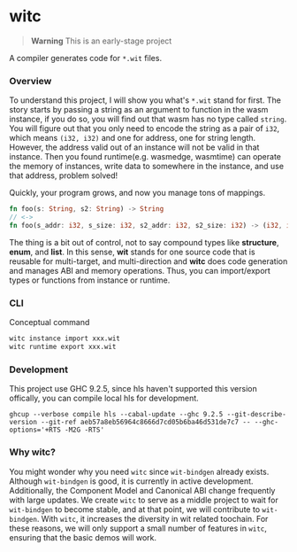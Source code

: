 # witc

> **Warning**
> This is an early-stage project

A compiler generates code for `*.wit` files.

### Overview

To understand this project, I will show you what's `*.wit` stand for first. The story starts by passing a string as an argument to function in the wasm instance, if you do so, you will find out that wasm has no type called `string`. You will figure out that you only need to encode the string as a pair of `i32`, which means `(i32, i32)` and one for address, one for string length. However, the address valid out of an instance will not be valid in that instance. Then you found runtime(e.g. wasmedge, wasmtime) can operate the memory of instances, write data to somewhere in the instance, and use that address, problem solved!

Quickly, your program grows, and now you manage tons of mappings.

```rust
fn foo(s: String, s2: String) -> String
// <->
fn foo(s_addr: i32, s_size: i32, s2_addr: i32, s2_size: i32) -> (i32, i32)
```

The thing is a bit out of control, not to say compound types like **structure**, **enum**, and **list**. In this sense, **wit** stands for one source code that is reusable for multi-target, and multi-direction and **witc** does code generation and manages ABI and memory operations. Thus, you can import/export types or functions from instance or runtime.

### CLI

Conceptual command

```sh
witc instance import xxx.wit
witc runtime export xxx.wit
```

### Development

This project use GHC 9.2.5, since hls haven't supported this version offically, you can compile local hls for development.

```shell
ghcup --verbose compile hls --cabal-update --ghc 9.2.5 --git-describe-version --git-ref aeb57a8eb56964c8666d7cd05b6ba46d531de7c7 -- --ghc-options='+RTS -M2G -RTS'
```

### Why witc?

You might wonder why you need `witc` since `wit-bindgen` already exists.
Although `wit-bindgen` is good, it is currently in active development.
Additionally, the Component Model and Canonical ABI change frequently with large updates.
We create `witc` to serve as a middle project to wait for `wit-bindgen` to become stable, and at that point, we will contribute to `wit-bindgen`.
With `witc`, it increases the diversity in wit related toochain.
For these reasons, we will only support a small number of features in `witc`, ensuring that the basic demos will work.
